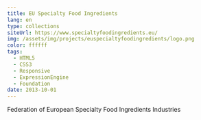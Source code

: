 ```yaml
---
title: EU Specialty Food Ingredients
lang: en
type: collections
siteUrl: https://www.specialtyfoodingredients.eu/
img: /assets/img/projects/euspecialtyfoodingredients/logo.png
color: ffffff
tags:
  - HTML5
  - CSS3
  - Responsive
  - ExpressionEngine
  - Foundation
date: 2013-10-01
---
```


Federation of European Specialty Food Ingredients Industries
